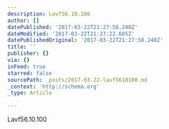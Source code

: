 ```yaml
---
description: Lavf56.10.100
author: []
datePublished: '2017-03-22T21:27:58.240Z'
dateModified: '2017-03-22T21:27:22.605Z'
datePublishedOriginal: '2017-03-22T21:27:58.240Z'
title: ''
publisher: {}
via: {}
inFeed: true
starred: false
sourcePath: _posts/2017-03-22-lavf5610100.md
_context: 'http://schema.org'
_type: Article

---
```

Lavf56.10.100
